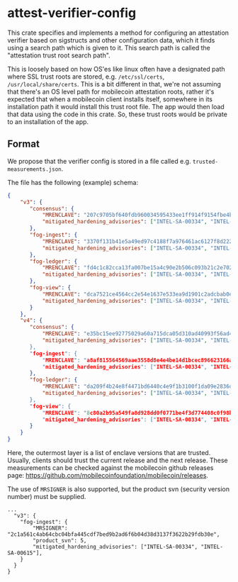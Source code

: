 attest-verifier-config
======================

This crate specifies and implements a method for configuring an attestation
verifier based on sigstructs and other configuration data, which it finds using
a search path which is given to it. This search path is called the "attestation
trust root search path".

This is loosely based on how OS'es like linux often have a designated path where SSL trust roots are stored,
e.g. `/etc/ssl/certs`, `/usr/local/share/certs`. This is a bit different in that,
we're not assuming that there's an OS level path for mobilecoin attestation roots,
rather it's expected that when a mobilecoin client installs itself, somewhere in its installation
path it would install this trust root file. The app would then load that data using the code in this crate.
So, these trust roots would be private to an installation of the app.

Format
------

We propose that the verifier config is stored in a file called e.g. `trusted-measurements.json`.

The file has the following (example) schema:

```json
{
    "v3": {
       "consensus": {
           "MRENCLAVE": "207c9705bf640fdb960034595433ee1ff914f9154fbe4bc7fc8a97e912961e5c",
           "mitigated_hardening_advisories": ["INTEL-SA-00334", "INTEL-SA-00615"]
       },
       "fog-ingest": {
           "MRENCLAVE": "3370f131b41e5a49ed97c4188f7a976461ac6127f8d222a37929ac46b46d560e",
           "mitigated_hardening_advisories": ["INTEL-SA-00334", "INTEL-SA-00615"]
       },
       "fog-ledger": {
           "MRENCLAVE": "fd4c1c82cca13fa007be15a4c90e2b506c093b21c2e7021a055cbb34aa232f3f",
           "mitigated_hardening_advisories": ["INTEL-SA-00334", "INTEL-SA-00615"],
       },
       "fog-view": {
           "MRENCLAVE": "dca7521ce4564cc2e54e1637e533ea9d1901c2adcbab0e7a41055e719fb0ff9d",
           "mitigated_hardening_advisories": ["INTEL-SA-00334", "INTEL-SA-00615"],
       }
    },
    "v4": {
       "consensus": {
           "MRENCLAVE": "e35bc15ee92775029a60a715dca05d310ad40993f56ad43bca7e649ccc9021b5",
           "mitigated_hardening_advisories": ["INTEL-SA-00334", "INTEL-SA-00615", "INTEL-SA-00657]
       },
       "fog-ingest": {
           "MRENCLAVE": "a8af815564569aae3558d8e4e4be14d1bcec896623166a10494b4eaea3e1c48c",
           "mitigated_hardening_advisories": ["INTEL-SA-00334", "INTEL-SA-00615", "INTEL-SA-00657]
       },
       "fog-ledger": {
           "MRENCLAVE": "da209f4b24e8f4471bd6440c4e9f1b3100f1da09e2836d236e285b274901ed3b",
           "mitigated_hardening_advisories": ["INTEL-SA-00334", "INTEL-SA-00615", "INTEL-SA-00657]
       },
       "fog-view": {
           "MRENCLAVE": "8c80a2b95a549fa8d928dd0f0771be4f3d774408c0f98bf670b1a2c390706bf3",
           "mitigated_hardening_advisories": ["INTEL-SA-00334", "INTEL-SA-00615", "INTEL-SA-00657]
       }
    }
}
```

Here, the outermost layer is a list of enclave versions that are trusted. Usually, clients should trust
the current release and the next release. These measurements can be checked against the mobilecoin github
releases page: https://github.com/mobilecoinfoundation/mobilecoin/releases.

The use of `MRSIGNER` is also supported, but the product svn (security version number) must be supplied.

```
...
  "v3": {
    "fog-ingest": {
        "MRSIGNER": "2c1a561c4ab64cbc04bfa445cdf7bed9b2ad6f6b04d38d3137f3622b29fdb30e",
        "product_svn": 5,
        "mitigated_hardening_advisories": ["INTEL-SA-00334", "INTEL-SA-00615"],
    }
  }
}
```
